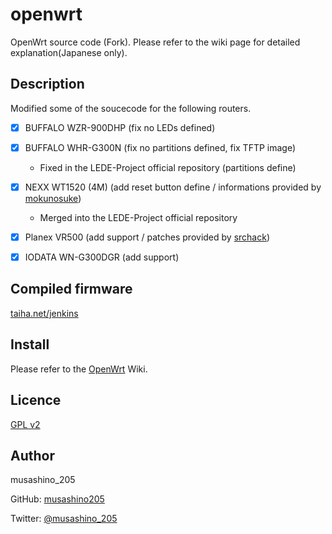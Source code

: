 openwrt
====

OpenWrt source code (Fork).
Please refer to the wiki page for detailed explanation(Japanese only).

## Description
Modified some of the soucecode for the following routers.

- [x] BUFFALO WZR-900DHP (fix no LEDs defined)

- [x] BUFFALO WHR-G300N (fix no partitions defined, fix TFTP image)
  - Fixed in the LEDE-Project official repository (partitions define)

- [x] NEXX WT1520 (4M) (add reset button define / informations provided by [mokunosuke](https://mokunosuke.wordpress.com/2014/10/20/windows%e4%bd%bf%e3%81%84%e3%81%aeopenwrt%ef%bc%88%e3%83%93%e3%83%ab%e3%83%89%e7%b7%a8%ef%bc%89/))
  - Merged into the LEDE-Project official repository

- [x] Planex VR500 (add support / patches provided by [srchack](https://github.com/srchack))

- [x] IODATA WN-G300DGR (add support)

## Compiled firmware
[taiha.net/jenkins](https://taiha.net/jenkins/)

## Install
Please refer to the [OpenWrt][] Wiki.

[openwrt]: https://wiki.openwrt.org/ "OpenWrt Wiki"

## Licence

[GPL v2](LICENSE)

## Author

musashino_205

GitHub: [musashino205](https://github.com/musashino205)

Twitter: [@musashino_205](https://twitter.com/musashino_205/)
